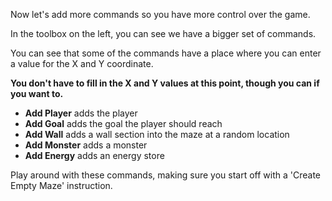 Now let's add more commands so you have more control over the game.

In the toolbox on the left, you can see we have a bigger set of commands.

You can see that some of the commands have a place where you can enter a value for the X and Y coordinate. 

**You don't have to fill in the X and Y values at this point, though you can if you want to.**

- **Add Player** adds the player
- **Add Goal** adds the goal the player should reach
- **Add Wall** adds a wall section into the maze at a random location
- **Add Monster** adds a monster
- **Add Energy** adds an energy store

Play around with these commands, making sure you start off with a 'Create Empty Maze' instruction.